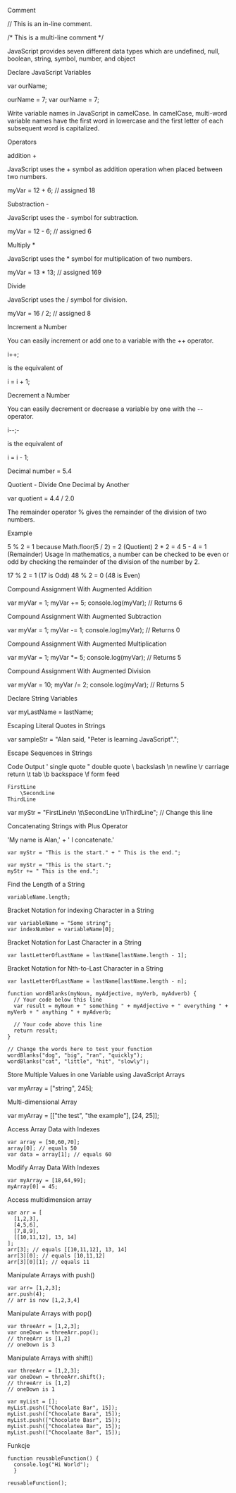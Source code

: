 Comment

// This is an in-line comment.

/* This is a
multi-line comment */

JavaScript provides seven different data types which are undefined, null, boolean, string, symbol, number, and object

Declare JavaScript Variables

var ourName;

ourName = 7; var ourName = 7;

Write variable names in JavaScript in camelCase. In camelCase, multi-word variable names have the first word in lowercase and the first letter of each subsequent word is capitalized.

Operators

addition +

JavaScript uses the + symbol as addition operation when placed between two numbers.

myVar = 12 + 6; // assigned 18

Substraction - 

JavaScript uses the - symbol for subtraction.

myVar = 12 - 6; // assigned 6

Multiply *

JavaScript uses the * symbol for multiplication of two numbers.

myVar = 13 * 13; // assigned 169

Divide

JavaScript uses the / symbol for division.

myVar = 16 / 2; // assigned 8

Increment a Number

You can easily increment or add one to a variable with the ++ operator.

i++;

is the equivalent of

i = i + 1;

Decrement a Number

You can easily decrement or decrease a variable by one with the -- operator.

i--;-

is the equivalent of

i = i - 1;

Decimal number = 5.4

Quotient - Divide One Decimal by Another

var quotient = 4.4 / 2.0

The remainder operator % gives the remainder of the division of two numbers.

Example

5 % 2 = 1 because
Math.floor(5 / 2) = 2 (Quotient)
2 * 2 = 4
5 - 4 = 1 (Remainder)
Usage
In mathematics, a number can be checked to be even or odd by checking the remainder of the division of the number by 2.

17 % 2 = 1 (17 is Odd)
48 % 2 = 0 (48 is Even)

Compound Assignment With Augmented Addition

var myVar = 1;
myVar += 5;
console.log(myVar); // Returns 6

Compound Assignment With Augmented Subtraction

var myVar = 1;
myVar -= 1;
console.log(myVar); // Returns 0

Compound Assignment With Augmented Multiplication

var myVar = 1;
myVar *= 5;
console.log(myVar); // Returns 5

Compound Assignment With Augmented Division

var myVar = 10;
myVar /= 2;
console.log(myVar); // Returns 5

Declare String Variables

var myLastName = lastName;

Escaping Literal Quotes in Strings

var sampleStr = "Alan said, \"Peter is learning JavaScript\".";

Escape Sequences in Strings

Code	Output
\'	single quote
\"	double quote
\\	backslash
\n	newline
\r	carriage return
\t	tab
\b	backspace
\f	form feed
```
FirstLine
    \SecondLine
ThirdLine
```
var myStr =  "FirstLine\n \t\\SecondLine \nThirdLine"; // Change this line

Concatenating Strings with Plus Operator

'My name is Alan,' + ' I concatenate.'
```
var myStr = "This is the start." + " This is the end.";
```

```
var myStr = "This is the start.";
myStr += " This is the end.";
```

Find the Length of a String
```
variableName.length;
```

Bracket Notation for indexing Character in a String
```
var variableName = "Some string";
var indexNumber = variableName[0];
```

Bracket Notation for Last Character in a String
```
var lastLetterOfLastName = lastName[lastName.length - 1];
```

Bracket Notation for Nth-to-Last Character in a String
```
var lastLetterOfLastName = lastName[lastName.length - n];
```

```
function wordBlanks(myNoun, myAdjective, myVerb, myAdverb) {
  // Your code below this line
  var result = myNoun + " something " + myAdjective + " everything " + myVerb + " anything " + myAdverb;

  // Your code above this line
  return result;
}

// Change the words here to test your function
wordBlanks("dog", "big", "ran", "quickly");
wordBlanks("cat", "little", "hit", "slowly");
```

Store Multiple Values in one Variable using JavaScript Arrays

var myArray = ["string", 245];

Multi-dimensional Array

var myArray = [["the test", "the example"], [24, 25]];

 Access Array Data with Indexes
 ```
 var array = [50,60,70];
array[0]; // equals 50
var data = array[1]; // equals 60
 ```

Modify Array Data With Indexes
```
var myArray = [18,64,99];
myArray[0] = 45;
```
Access multidimension array
```
var arr = [
  [1,2,3],
  [4,5,6],
  [7,8,9],
  [[10,11,12], 13, 14]
];
arr[3]; // equals [[10,11,12], 13, 14]
arr[3][0]; // equals [10,11,12]
arr[3][0][1]; // equals 11
```

Manipulate Arrays with push()
```
var arr= [1,2,3];
arr.push(4);
// arr is now [1,2,3,4]
```
Manipulate Arrays with pop()
```
var threeArr = [1,2,3];
var oneDown = threeArr.pop();
// threeArr is [1,2]
// oneDown is 3
```

Manipulate Arrays with shift()
```
var threeArr = [1,2,3];
var oneDown = threeArr.shift();
// threeArr is [1,2]
// oneDown is 1
```
```
var myList = [];
myList.push(["Chocolate Bar", 15]);
myList.push(["Chocolate Bara", 15]);
myList.push(["Chocolate Basr", 15]);
myList.push(["Chocolatea Bar", 15]);
myList.push(["Chocolaate Bar", 15]);
```
Funkcje
```
function reusableFunction() { 
  console.log("Hi World"); 
  } 
  
reusableFunction();